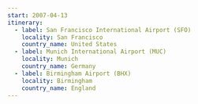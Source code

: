 ```yaml
---
start: 2007-04-13
itinerary:
  - label: San Francisco International Airport (SFO)
    locality: San Francisco
    country_name: United States
  - label: Munich International Airport (MUC)
    locality: Munich
    country_name: Germany
  - label: Birmingham Airport (BHX)
    locality: Birmingham
    country_name: England
---
```

